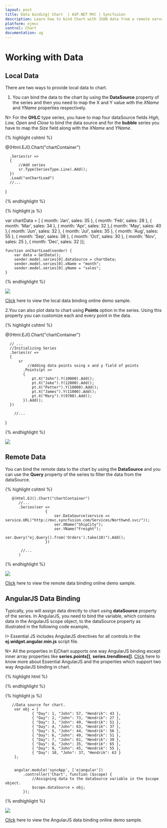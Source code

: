 ```yaml
---
layout: post
title: Data binding| Chart  | ASP.NET MVC | Syncfusion
description: Learn how to bind Chart with JSON data from a remote server or locally in client browser.
platform: ejmvc
control: Chart
documentation: ug
---
```


# Working with Data

## Local Data

There are two ways to provide local data to chart.

1. You can bind the data to the chart by using the **DataSource** property of the series and then you need to map the X and Y value with the *XName* and *YName* properties respectively.

N> For the **OHLC** type series, you have to map four dataSource fields *High, Low, Open* and *Close* to bind the data source and for the **bubble** series you have to map the *Size* field along with the *XName* and *YName*. 


{% highlight cshtml %}

   
  @(Html.EJ().Chart("chartContainer")      
     
      .Series(sr =>
      {
          //Add series
          sr.Type(SeriesType.Line).Add();
      })
      .Load("onChartLoad")
      //...
 )
 
{% endhighlight %}


{% highlight js %}

var chartData = [
          { month: 'Jan', sales: 35 }, { month: 'Feb', sales: 28 },  { month: 'Mar', sales: 34 },
          { month: 'Apr', sales: 32 },{ month: 'May', sales: 40 },{ month: 'Jun', sales: 32 },
          { month: 'Jul', sales: 35 },  { month: 'Aug', sales: 55 }, { month: 'Sep', sales: 38 },
          { month: 'Oct', sales: 30 }, { month: 'Nov', sales: 25 }, { month: 'Dec', sales: 32 }];
          
    function onChartLoad(sender) {
        var data = GetData();
        sender.model.series[0].dataSource = chartData;
        sender.model.series[0].xName = "month";
        sender.model.series[0].yName = "sales";
    }
   
{% endhighlight %}

![](Working-with-Data_images/Working-with-Data_img1.png)

[Click](https://ej2.syncfusion.com/home/javascript.html) here to view the local data binding online demo sample.


2.You can also plot data to chart using **Points** option in the series. Using this property you can customize each and every point in the data.

{% highlight cshtml %}

@(Html.EJ().Chart("chartContainer")

      // ...
      //Initializing Series
      .Series(sr =>
      {
          sr
              //Adding data points using x and y field of points
            .Points(pt =>
            {
                pt.X("John").Y(10000).Add();
                pt.X("Jake").Y(12000).Add();
                pt.X("Petter").Y(18000).Add();
                pt.X("James").Y(11000).Add();
                pt.X("Mary").Y(9700).Add();
            }).Add();
      })
        
        //...
 )


{% endhighlight %}

![](Working-with-Data_images/Working-with-Data_img2.png)

## Remote Data

You can bind the remote data to the chart by using the **DataSource** and you can use the **Query** property of the series to filter the data from the dataSource.


{% highlight cshtml %}

       @(Html.EJ().Chart("chartContainer")
          //...
          .Series(ser =>
                      {
                          ser.DataSource(service => service.URL("http://mvc.syncfusion.com/Services/Northwnd.svc/"));
                          ser.XName("ShipCity");
                          ser.YName("Freight");
                          ser.Query("ej.Query().from('Orders').take(10)").Add();
                      })

           //...
          )

{% endhighlight %}

![](Working-with-Data_images/Working-with-Data_img3.png)

[Click](https://ej2.syncfusion.com/javascript/demos/#/bootstrap5/chart/remote-data.html) here to view the remote data binding online demo sample.	


## AngularJS Data Binding

Typically, you will assign data directly to chart using **dataSource** property of the series. In AngularJS, you need to bind the variable, which contains data in the AngularJS scope object, to the dataSource property as illustrated in the following code example,


I> Essential JS includes AngularJS directives for all controls in the **ej.widget.angular.min.js** script file. 

N> All the properties in EjChart supports one way AngularJS binding except inner array properties like **series.points[]**, **series.trendlines[]**. [Click](https://help.syncfusion.com/js/angularjs) here to know more about Essential AngularJS and the properties which support two way AngularJS binding in chart.  

{% highlight html %}

<html ng-app="syncApp">
<head>
    <script type="text/javascript" src="http://cdn.syncfusion.com/js/assets/external/jquery-2.1.4.min.js"></script>
    <script src="http://cdn.syncfusion.com/js/assets/external/angular.min.js"></script>
    <script src="https://cdn.syncfusion.com/{{ site.releaseversion }}/js/web/ej.web.all.min.js"></script>
	<script src="https://cdn.syncfusion.com/{{ site.releaseversion }}/js/common/ej.widget.angular.min.js"></script>
</head>
<body ng-controller="Chart">    
  <div id="chartContainer" style="width:100%" ej-chart
               e-size-width="800px" e-size-height="600px" 
                             e-title-text="AngularJS Support" >				           
    <e-series>              
      <e-series e-name="John" e-dataSource=dataSource e-xName="Day" e-yName="John">					 
	  </e-series>
    <e-series e-name="Hendry"  e-dataSource=dataSource e-xName="Day" e-yName="Hendry">					   
	  </e-series>
    </e-series>
 </div>            
</body>
</html>

{% endhighlight %}


{% highlight js %}

       //Data source for chart.
        var obj = [
                { "Day": 1, "John": 57, "Hendrik": 43 },
                { "Day": 2, "John": 73, "Hendrik": 27 },
                { "Day": 3, "John": 49, "Hendrik": 51 },
                { "Day": 4, "John": 63, "Hendrik": 37 },
                { "Day": 5, "John": 44, "Hendrik": 56 },
                { "Day": 6, "John": 49, "Hendrik": 51 },
                { "Day": 7, "John": 61, "Hendrik": 39 },
                { "Day": 8, "John": 35, "Hendrik": 65 },
                { "Day": 9, "John": 45, "Hendrik": 55 },
                { "Day": 10, "John": 37, "Hendrik": 63 }
        ];
        
        
        angular.module('syncApp', ['ejangular'])
            .controller('Chart', function ($scope) {
                //Assigning data to the dataSource variable in the $scope object.
                $scope.dataSource = obj;
            });

{% endhighlight %}


![](/js/Chart/Working-with-Data_images/Working-with-Data_img4.png)

[Click](https://ej2.syncfusion.com/home/javascript.html#/chart/line) here to view the AngularJS data binding online demo sample.	